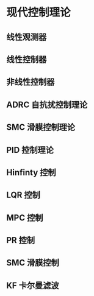 # 现代控制理论

## 线性观测器

## 线性控制器

## 非线性控制器

## ADRC 自抗扰控制理论

## SMC 滑膜控制理论

## PID 控制理论

## Hinfinty 控制

## LQR 控制

## MPC 控制

## PR 控制

## SMC 滑膜控制

## KF 卡尔曼滤波
